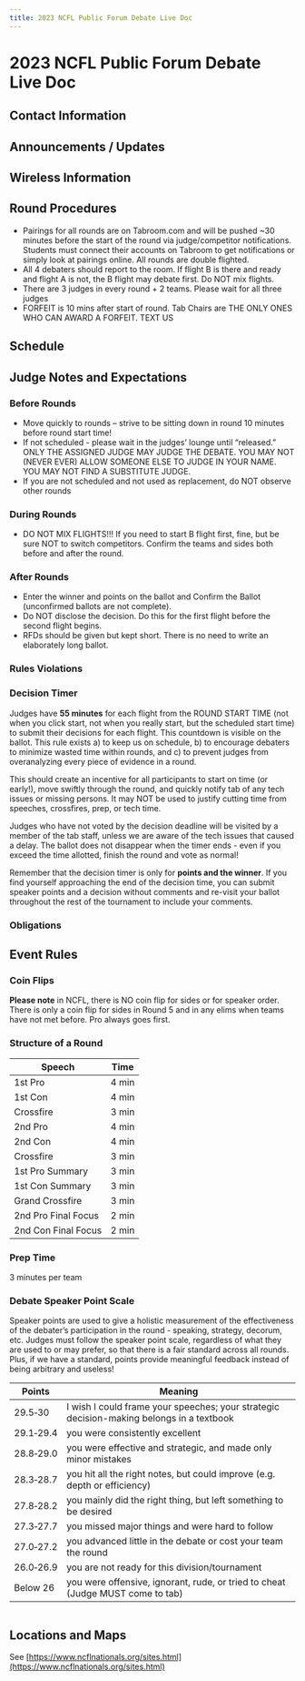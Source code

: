 ```yaml
---
title: 2023 NCFL Public Forum Debate Live Doc
---
```


# 2023 NCFL Public Forum Debate Live Doc

## Contact Information

## Announcements / Updates

## Wireless Information

## Round Procedures

- Pairings for all rounds are on Tabroom.com and will be pushed ~30 minutes before the start of the round via judge/competitor notifications. Students must connect their accounts on Tabroom to get notifications or simply look at pairings online.  All rounds are double flighted.
- All 4 debaters should report to the room.  If flight B is there and ready and flight A is not, the B flight may debate first.  Do NOT mix flights.  
- There are 3 judges in every round + 2 teams. Please wait for all three judges
- FORFEIT is 10 mins after start of round. Tab Chairs are THE ONLY ONES WHO CAN AWARD A FORFEIT. TEXT US

## Schedule

## Judge Notes and Expectations

### Before Rounds

- Move quickly to rounds – strive to be sitting down in round 10 minutes before round start time!
- If not scheduled - please wait in the judges’ lounge until “released.”  ONLY THE ASSIGNED JUDGE MAY JUDGE THE DEBATE. YOU MAY NOT (NEVER EVER) ALLOW SOMEONE ELSE TO JUDGE IN YOUR NAME. YOU MAY NOT FIND A SUBSTITUTE JUDGE.
- If you are not scheduled and not used as replacement, do NOT observe other rounds

### During Rounds

- DO NOT MIX FLIGHTS!!!  If you need to start B flight first, fine, but be sure NOT to switch competitors.  Confirm the teams and sides both before and after the round.

### After Rounds

- Enter the winner and points on the ballot and Confirm the Ballot (unconfirmed ballots are not complete).  
- Do NOT disclose the decision.  Do this for the first flight before the second flight begins.
- RFDs should be given but kept short. There is no need to write an elaborately long ballot.

### Rules Violations

### Decision Timer

Judges have **55 minutes** for each flight from the ROUND START TIME (not when you click start, not when you really start, but the scheduled start time) to submit their decisions for each flight. This countdown is visible on the ballot. This rule exists a) to keep us on schedule, b) to encourage debaters to minimize wasted time within rounds, and c) to prevent judges from overanalyzing every piece of evidence in a round.

This should create an incentive for all participants to start on time (or early!), move swiftly through the round, and quickly notify tab of any tech issues or missing persons. It may NOT be used to justify cutting time from speeches, crossfires, prep, or tech time.

Judges who have not voted by the decision deadline will be visited by a member of the tab staff, unless we are aware of the tech issues that caused a delay. The ballot does not disappear when the timer ends - even if you exceed the time allotted, finish the round and vote as normal!

Remember that the decision timer is only for **points and the winner**. If you find yourself approaching the end of the decision time, you can submit speaker points and a decision without comments and re-visit your ballot throughout the rest of the tournament to include your comments.

### Obligations

## Event Rules

### Coin Flips

**Please note** in NCFL, there is NO coin flip for sides or for speaker order. There is only a coin flip for sides in Round 5 and in any elims when teams have not met before. Pro always goes first.

### Structure of a Round

| Speech              | Time  |
| ------------------- | ----- |
| 1st Pro             | 4 min |
| 1st Con             | 4 min |
| Crossfire           | 3 min |
| 2nd Pro             | 4 min |
| 2nd Con             | 4 min |
| Crossfire           | 3 min |
| 1st Pro Summary     | 3 min |
| 1st Con Summary     | 3 min |
| Grand Crossfire     | 3 min |
| 2nd Pro Final Focus | 2 min |
| 2nd Con Final Focus | 2 min |

### Prep Time

3 minutes per team

### Debate Speaker Point Scale

Speaker points are used to give a holistic measurement of the effectiveness of the debater’s participation in the round - speaking, strategy, decorum, etc. Judges must follow the speaker point scale, regardless of what they are used to or may prefer, so that there is a fair standard across all rounds. Plus, if we have a standard, points provide meaningful feedback instead of being arbitrary and useless!

| Points    | Meaning                                                                                  |
| --------- | ---------------------------------------------------------------------------------------- |
| 29.5‑30   | I wish I could frame your speeches; your strategic decision-making belongs in a textbook |
| 29.1‑29.4 | you were consistently excellent                                                          |
| 28.8‑29.0 | you were effective and strategic, and made only minor mistakes                           |
| 28.3‑28.7 | you hit all the right notes, but could improve (e.g. depth or efficiency)                |
| 27.8‑28.2 | you mainly did the right thing, but left something to be desired                         |
| 27.3‑27.7 | you missed major things and were hard to follow                                          |
| 27.0‑27.2 | you advanced little in the debate or cost your team the round                            |
| 26.0‑26.9 | you are not ready for this division/tournament                                           |
| Below 26  | you were offensive, ignorant, rude, or tried to cheat (Judge MUST come to tab)           |

```{include="equity.md"}

```

## Locations and Maps

See [https://www.ncflnationals.org/sites.html](https://www.ncflnationals.org/sites.html)
